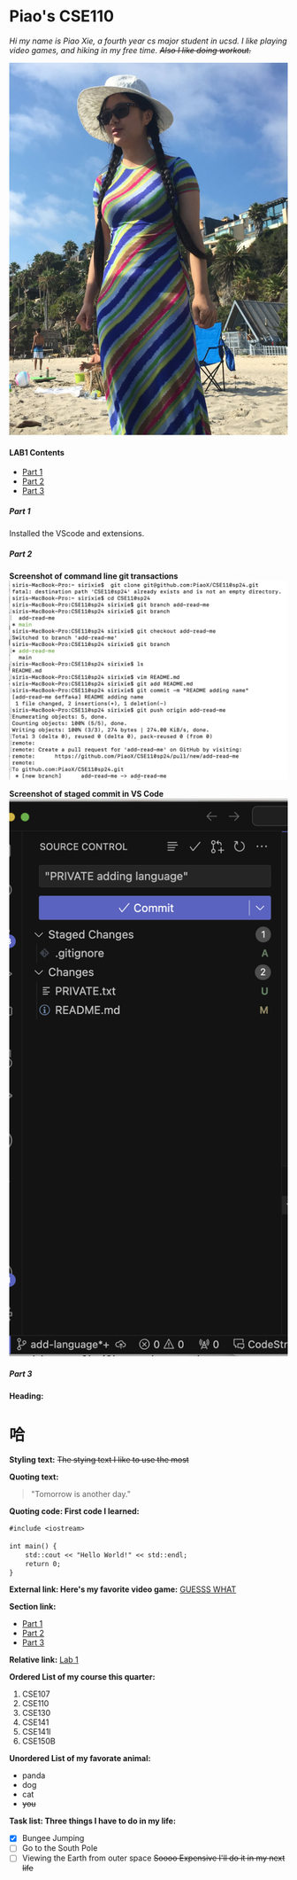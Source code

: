 # Piao's CSE110

_Hi my name is Piao Xie, a fourth year cs major student in ucsd. I like playing video games, and hiking in my free time. ~~Also I like doing workout.~~_

 ![Me](me.jpg)

#### LAB1 Contents
- [Part 1](#part-1)
- [Part 2](#part-2)
- [Part 3](#part-3)

##### Part 1
Installed the VScode and extensions.

##### Part 2
**Screenshot of command line git transactions**
![Part 2 screenshot1](screenshots/cse110_lab1_part2_1.png)

**Screenshot of staged commit in VS Code**
![Part 2 screenshot2](screenshots/cse110_lab1_part2_2.png)

##### Part 3
**Heading:**
# 哈

**Styling text:**
 ~~The stying text I like to use the most~~

**Quoting text:**
> "Tomorrow is another day."

**Quoting code: First code I learned:**
```
#include <iostream>

int main() {
    std::cout << "Hello World!" << std::endl;
    return 0;
}
```

**External link: Here's my favorite video game:**
 [GUESSS WHAT](https://store.steampowered.com/app/1158310/Crusader_Kings_III/)

**Section link:**
- [Part 1](#part-1)
- [Part 2](#part-2)
- [Part 3](#part-3)

**Relative link:**
 [Lab 1](Lab1.md)

**Ordered List of my course this quarter:**
1. CSE107
2. CSE110
3. CSE130
4. CSE141
5. CSE141l
6. CSE150B

**Unordered List of my favorate animal:**
* panda
* dog
* cat
* ~~you~~

**Task list: Three things I have to do in my life:**
- [x] Bungee Jumping
- [ ] Go to the South Pole
- [ ] Viewing the Earth from outer space ~~Soooo Expensive I'll do it in my next life~~
